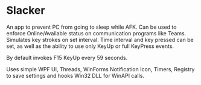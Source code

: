 # Slacker

An app to prevent PC from going to sleep while AFK. Can be used to enforce Online/Available status on communication programs like Teams. Simulates key strokes on set interval.
Time interval and key pressed can be set, as well as the ability to use only KeyUp or full KeyPress events.

By default invokes F15 KeyUp every 59 seconds.

Uses simple WPF UI, Threads, WinForms Notification Icon, Timers, Registry to save settings and hooks Win32 DLL for WinAPI calls.
